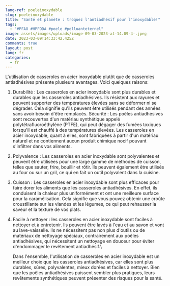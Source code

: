 ```yaml
---
lang-ref: poeleinoxydable
slug: poeleinoxydable
title: "Santé et planète : troquez l'antiadhésif pour l'inoxydable!"
tags:
  - "#PFAO #HPFODA #poele #polluanteternel"
image: assets/images/uploads/image-09-03-2023-at-14.09-4-.jpeg
date: 2023-03-09T14:33:42.425Z
comments: true
layout: post
lang: fr
categories:
  - fr
---
```

L'utilisation de casseroles en acier inoxydable plutôt que de casseroles antiadhésives présente plusieurs avantages. Voici quelques raisons:

1. Durabilité : Les casseroles en acier inoxydable sont plus durables et durables que les casseroles antiadhésives. Ils résistent aux rayures et peuvent supporter des températures élevées sans se déformer ni se dégrader. Cela signifie qu'ils peuvent être utilisés pendant des années sans avoir besoin d'être remplacés.
   Sécurité : Les poêles antiadhésives sont recouvertes d'un matériau synthétique appelé polytétrafluoroéthylène (PTFE), qui peut dégager des fumées toxiques lorsqu'il est chauffé à des températures élevées. Les casseroles en acier inoxydable, quant à elles, sont fabriquées à partir d'un matériau naturel et ne contiennent aucun produit chimique nocif pouvant s'infiltrer dans vos aliments.
2. Polyvalence : Les casseroles en acier inoxydable sont polyvalentes et peuvent être utilisées pour une large gamme de méthodes de cuisson, telles que sauter, frire, bouillir et rôtir. Ils peuvent également être utilisés au four ou sur un gril, ce qui en fait un outil polyvalent dans la cuisine.                                                                    
3. Cuisson : Les casseroles en acier inoxydable sont plus efficaces pour faire dorer les aliments que les casseroles antiadhésives. En effet, ils conduisent la chaleur plus uniformément et ont une meilleure surface pour la caramélisation. Cela signifie que vous pouvez obtenir une croûte croustillante sur les viandes et les légumes, ce qui peut rehausser la saveur et la texture de vos plats.
4. Facile à nettoyer : les casseroles en acier inoxydable sont faciles à nettoyer et à entretenir. Ils peuvent être lavés à l'eau et au savon et vont au lave-vaisselle. Ils ne nécessitent pas non plus d'outils ou de matériaux de nettoyage spéciaux, contrairement aux poêles antiadhésives, qui nécessitent un nettoyage en douceur pour éviter d'endommager le revêtement antiadhésif.\

   Dans l'ensemble, l'utilisation de casseroles en acier inoxydable est un meilleur choix que les casseroles antiadhésives, car elles sont plus durables, sûres, polyvalentes, mieux dorées et faciles à nettoyer. Bien que les poêles antiadhésives puissent sembler plus pratiques, leurs revêtements synthétiques peuvent présenter des risques pour la santé.